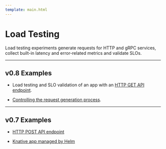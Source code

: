 ```yaml
---
template: main.html
---
```


# Load Testing

Load testing experiments generate requests for HTTP and gRPC services, collect built-in latency and error-related metrics and validate SLOs. 

***

## v0.8 Examples

* Load testing and SLO validation of an app with an [HTTP GET API endpoint](../../getting-started/your-first-experiment.md).

* [Controlling the request generation process](requests.md).


***

## v0.7 Examples

* [HTTP POST API endpoint](https://iter8.tools/0.7/tutorials/deployments/slo-validation-payload/)

* [Knative app managed by Helm](https://iter8.tools/0.7/tutorials/knative/slovalidation-helmex/)